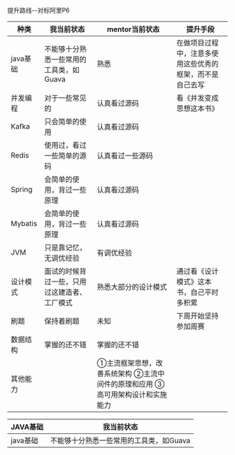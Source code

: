 提升路线--对标阿里P6

种类 | 我当前状态 | mentor当前状态 | 提升手段
------ | ------| ------| ------
java基础 | 不能够十分熟悉一些常用的工具类，如Guava   | 熟悉|在做项目过程中，注意多使用这些优秀的框架，而不是自己去写
并发编程    |对于一些常见的 |认真看过源码| 看《并发变成思想这本书》
Kafka | 只会简单的使用 | 认真看过源码
Redis    |  使用过，看过一些简单的源码 | 认真看过一些源码
Spring|会简单的使用，背过一些原理 |认真看过源码 |
Mybatis   |  会简单的使用，背过一些原理| 认真看过源码
JVM | 只是靠记忆，无调优经验| 有调优经验|
设计模式| 面试的时候背过一些，只用过这建造者、工厂模式| 熟悉大部分的设计模式| 通过看《设计模式》这本书，自己平时多积累
刷题| 保持着刷题 | 未知 | 下周开始坚持参加周赛
数据结构| 掌握的还不错 | 掌握的还不错 |
其他能力| |①主流框架思想，改善系统架构 ②主流中间件的原理和应用 ③高可用架构设计和实施能力|


JAVA基础 | 我当前状态 |
------ | ------| 
java基础 | 不能够十分熟悉一些常用的工具类，如Guava|  
